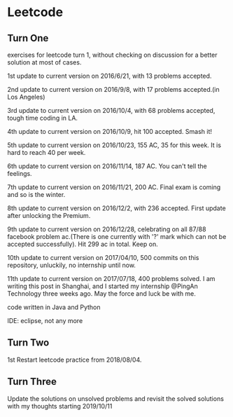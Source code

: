 # Leetcode 

## Turn One

exercises for leetcode turn 1, without checking on discussion for a better solution at most of cases.

1st update to current version on 2016/6/21, with 13 problems accepted.

2nd update to current version on 2016/9/8, with 17 problems accepted.(in Los Angeles)

3rd update to current version on 2016/10/4, with 68 problems accepted, tough time coding in LA.

4th update to current version on 2016/10/9, hit 100 accepted. Smash it! 

5th update to current version on 2016/10/23, 155 AC, 35 for this week. It is hard to reach 40 per week.

6th update to current version on 2016/11/14, 187 AC. You can't tell the feelings.

7th update to current version on 2016/11/21, 200 AC. Final exam is coming and so is the winter.

8th update to current version on 2016/12/2, with 236 accepted. First update after unlocking the Premium.

9th update to current version on 2016/12/28, celebrating on all 87/88 facebook problem ac.(There is one currently with '?' mark which can not be accepted successfully). Hit 299 ac in total. Keep on.

10th update to current version on 2017/04/10, 500 commits on this repository, unluckily, no internship until now.

11th update to current version on 2017/07/18, 400 problems solved. I am writing this post in Shanghai, and I started my internship @PingAn Technology three weeks ago. May the force and luck be with me.

code written in Java and Python

IDE: eclipse, not any more

## Turn Two
1st Restart leetcode practice from 2018/08/04.

## Turn Three
Update the solutions on unsolved problems and revisit the solved solutions with my thoughts starting 2019/10/11
